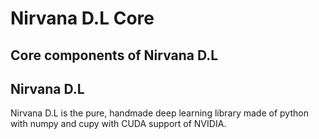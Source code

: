 # Nirvana D.L Core
## Core components of Nirvana D.L

## Nirvana D.L
Nirvana D.L is the pure, handmade deep learning library made of python with numpy and cupy with CUDA support of NVIDIA.
